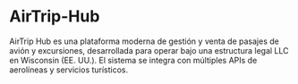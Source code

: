 # AirTrip-Hub
AirTrip Hub es una plataforma moderna de gestión y venta de pasajes de avión y excursiones, desarrollada para operar bajo una estructura legal LLC en Wisconsin (EE. UU.). El sistema se integra con múltiples APIs de aerolíneas y servicios turísticos.
